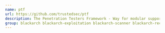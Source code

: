 ```yaml
---
name: ptf
url: https://github.com/trustedsec/ptf
description: The Penetration Testers Framework - Way for modular support for up-to-date tools.
group: blackarch blackarch-exploitation blackarch-scanner blackarch-recon blackarch-automation
---
```

